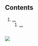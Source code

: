 <!--
Filename: 	note.md
Project: 	/Users/shume/Developer/NetworkScience/GraphTheory2013
Author: 	shumez <https://github.com/shumez>
Created: 	2019-04-18 11:50:2
Modified: 	2019-04-18 11:51:17
-----
Copyright (c) 2019 shumez
-->

# 

## Contents

1. [...](#)
    1. [...](#)


## 

![][x+\frac{1}{x}=1]




[x+\frac{1}{x}=1]: https://latex.codecogs.com/gif.latex?\inline&space;x+\frac{1}{x}=1
<!-- [x+\frac{1}{x}=1]: https://latex.codecogs.com/gif.latex?x+\frac{1}{x}=1 -->

<!-- <style type="text/css">
	img{width: 50%; float: right;}
</style> -->